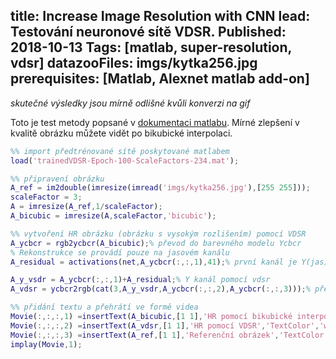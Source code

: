 title: Increase Image Resolution with CNN 
lead: Testování neuronové sítě VDSR.
Published: 2018-10-13
Tags: [matlab, super-resolution, vdsr]
datazooFiles: imgs/kytka256.jpg
prerequisites: [Matlab, Alexnet matlab add-on]
---
*skutečné výsledky jsou mírně odlišné kvůli konverzi na gif*

Toto je test metody popsané v [dokumentaci matlabu](https://www.mathworks.com/help/images/single-image-super-resolution-using-deep-learning.html). Mírné zlepšení v kvalitě obrázku můžete vidět po bikubické interpolaci.

``` matlab
%% import předtrénované sítě poskytované matlabem
load('trainedVDSR-Epoch-100-ScaleFactors-234.mat');

%% připravení obrázku
A_ref = im2double(imresize(imread('imgs/kytka256.jpg'),[255 255]));
scaleFactor = 3;
A = imresize(A_ref,1/scaleFactor);
A_bicubic = imresize(A,scaleFactor,'bicubic');

%% vytvoření HR obrázku (obrázku s vysokým rozlišením) pomocí VDSR
A_ycbcr = rgb2ycbcr(A_bicubic);% převod do barevného modelu Ycbcr
% Rekonstrukce se provádí pouze na jasovém kanálu
A_residual = activations(net,A_ycbcr(:,:,1),41);% první kanál je Y(jas)

A_y_vsdr = A_ycbcr(:,:,1)+A_residual;% Y kanál pomocí vdsr
A_vdsr = ycbcr2rgb(cat(3,A_y_vsdr,A_ycbcr(:,:,2),A_ycbcr(:,:,3)));% převod zpět na rgb

%% přidání textu a přehrátí ve formě videa
Movie(:,:,:,1) =insertText(A_bicubic,[1 1],'HR pomocí bikubické interpolace','TextColor','white','BoxOpacity',0); 
Movie(:,:,:,2) =insertText(A_vdsr,[1 1],'HR pomocí VDSR','TextColor','white','BoxOpacity',0); 
Movie(:,:,:,3) =insertText(A_ref,[1 1],'Referenční obrázek','TextColor','white','BoxOpacity',0); 
implay(Movie,1);
```